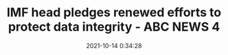 ---
"title": "IMF head pledges renewed efforts to protect data integrity - ABC NEWS 4"
"date": "2021-10-14 0:34:28"
"feed_name": "GOOGLENEWSINDUSTRIAL"
"feed_website": "https://news.google.com/search?q=industrial%2Bincident&hl=en-US&gl=US&ceid=US:en"
"feed_rss": "https://news.google.com/rss/search?q=industrial%2Bincident&hl=en-US&gl=US&ceid=US:en"
"link": "https://abcnews4.com/news/nation-world/imf-head-pledges-renewed-efforts-to-protect-data-integrity"
"source": "{'href': 'https://abcnews4.com', 'title': 'ABC NEWS 4'}"
"file": "_posts/2021-1-1-7fc6e6a0b90c688597cbd193de5694e41e7242eb.md"
"accident": "0"
"drilling": "0"
"dead": "0"
"injured": "0"
"arrested": "0"
"place": "unknown place"
"where": "unknown site"
"causes": "unknown"
"place_uri": "unknown place"
---